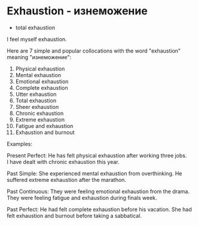 # Exhaustion - изнеможение




- total exhaustion

I feel myself exhaustion.

 Here are 7 simple and popular collocations with the word "exhaustion" meaning "изнеможение":

1. Physical exhaustion
2. Mental exhaustion 
3. Emotional exhaustion
4. Complete exhaustion
5. Utter exhaustion
6. Total exhaustion
7. Sheer exhaustion
8. Chronic exhaustion
9.  Extreme exhaustion  
10. Fatigue and exhaustion
11. Exhaustion and burnout

Examples:

Present Perfect: 
He has felt physical exhaustion after working three jobs.  
I have dealt with chronic exhaustion this year.

Past Simple:
She experienced mental exhaustion from overthinking.
He suffered extreme exhaustion after the marathon.

Past Continuous: 
They were feeling emotional exhaustion from the drama.  
They were feeling fatigue and exhaustion during finals week.

Past Perfect: 
He had felt complete exhaustion before his vacation.
She had felt exhaustion and burnout before taking a sabbatical.
